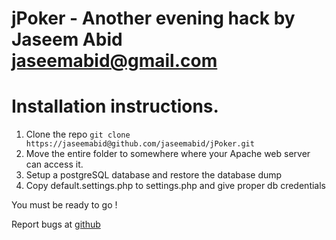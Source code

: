 # jPoker - Another evening hack by Jaseem Abid <jaseemabid@gmail.com>

# Installation instructions.

1. Clone the repo `git clone https://jaseemabid@github.com/jaseemabid/jPoker.git`
2. Move the entire folder to somewhere where your Apache web server can access it.
3. Setup a postgreSQL database and restore the database dump
4. Copy default.settings.php to settings.php and give proper db credentials

You must be ready to go !

Report bugs at [github](https://github.com/jaseemabid/jPoker/issues)
